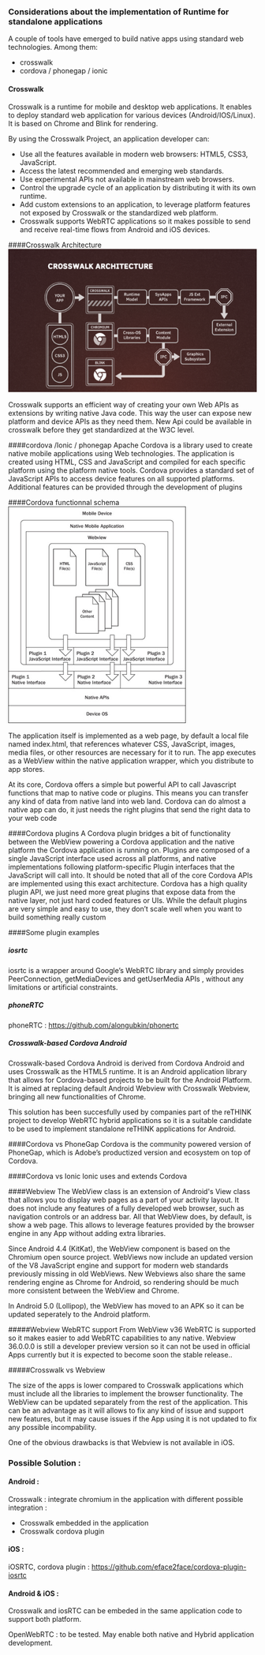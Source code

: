 ### Considerations about the implementation of Runtime for standalone applications

A couple of tools have emerged to build native apps using standard web technologies. Among them:
- crosswalk
- cordova / phonegap / ionic

#### Crosswalk
Crosswalk is a runtime for  mobile and desktop web applications. It enables to deploy standard web application for various devices (Android/IOS/Linux). It is based on Chrome and Blink for rendering.

By using the Crosswalk Project, an application developer can:

- Use all the features available in modern web browsers: HTML5, CSS3, JavaScript.
- Access the latest recommended and emerging web standards.
- Use experimental APIs not available in mainstream web browsers.
- Control the upgrade cycle of an application by distributing it with its own runtime.
- Add custom extensions to an application, to leverage platform features not exposed by Crosswalk or the standardized web platform.
- Crosswalk supports WebRTC applications so it makes possible to send and receive real-time flows from Android and iOS devices. 

####Crosswalk Architecture
![crosswalk](./crosswalk.png)

Crosswalk supports an efficient way of creating your own Web APIs as extensions by writing native Java code. This way the user can expose new platform and device APIs as they need them.
New Api could be available in crosswalk before they get standardized at the W3C level.


####cordova /Ionic / phonegap
Apache Cordova is a library used to create native mobile applications using Web technologies. The application is created using HTML, CSS and JavaScript and compiled for each specific platform using the platform native tools. Cordova provides a standard set of JavaScript APIs to access device features on all supported platforms. Additional features can be provided through the development of plugins

####Cordova functionnal schema
![cordova](./cordova_archi.jpg)


The application itself is implemented as a web page, by default a local file named index.html, that references whatever CSS, JavaScript, images, media files, or other resources are necessary for it to run. The app executes as a WebView within the native application wrapper, which you distribute to app stores.

At its core, Cordova offers a simple but powerful API to call Javascript functions that map to native code or plugins. This means you can transfer any kind of data from native land into web land.
Cordova can do almost a native app can do, it just needs the right plugins that send the right data to your web code


####Cordova plugins
A Cordova plugin bridges a bit of functionality between the WebView powering a Cordova application and the native platform the Cordova application is running on. Plugins are composed of a single JavaScript interface used across all platforms, and native implementations following platform-specific Plugin interfaces that the JavaScript will call into. It should be noted that all of the core Cordova APIs are implemented using this exact architecture.
Cordova has a high quality plugin API, we just need more great plugins that expose data from the native layer, not just hard coded features or UIs. While the default plugins are very simple and easy to use, they don’t scale well when you want to build something really custom


####Some plugin examples

##### iosrtc
iosrtc is a wrapper around Google’s WebRTC library and simply provides  PeerConnection, getMediaDevices and getUserMedia APIs , without any limitations or artificial constraints.

##### phoneRTC
phoneRTC : https://github.com/alongubkin/phonertc

##### Crosswalk-based Cordova Android
Crosswalk-based Cordova Android is derived from Cordova Android and uses Crosswalk as the HTML5 runtime. It is an Android application library that allows for Cordova-based projects to be built for the Android Platform. It is aimed at replacing default Android Webview with Crosswalk Webview, bringing all new functionalities of Chrome.

This solution has been succesfully used by companies part of the reTHINK project to develop WebRTC hybrid applications so it is a suitable candidate to be used to implement standalone reTHINK applications for Android.   

####Cordova vs PhoneGap
Cordova is the community powered version of PhoneGap, which is Adobe’s productized version and ecosystem on top of Cordova. 

####Cordova vs Ionic
Ionic uses and extends Cordova  

####Webview
The WebView class is an extension of Android's View class that allows you to display web pages as a part of your activity layout. It does not include any features of a fully developed web browser, such as navigation controls or an address bar. All that WebView does, by default, is show a web page. This allows to leverage features provided by the browser engine in any App without adding extra libraries.

Since Android 4.4 (KitKat), the WebView component is based on the Chromium open source project. WebViews now include an updated version of the V8 JavaScript engine and support for modern web standards previously missing in old WebViews. New Webviews also share the same rendering engine as Chrome for Android, so rendering should be much more consistent between the WebView and Chrome.

In Android 5.0 (Lollipop), the WebView has moved to an APK so it can be updated seperately to the Android platform.


#####Webview WebRTC support
From WebView v36 WebRTC is supported so it makes easier to add WebRTC capabilities to any native. Webview 36.0.0.0 is still a developer preview version so it can not be used in official Apps currently but it is expected to become soon the stable release..

#####Crosswalk vs Webview

The size of the apps is lower compared to Crosswalk applications which must include all the libraries to implement the browser functionality. 
The WebView can be updated separately from the rest of the application. This can be an advantage as it will allows to fix any kind of issue and support new features, but it may cause issues if the App using it is not updated to fix any possible incompability.

One of the obvious drawbacks is that Webview is not available in iOS. 


### Possible Solution :
#### Android :

Crosswalk : integrate chromium in the application with different possible integration :
- Crosswalk embedded in the application
- Crosswalk cordova plugin

#### iOS : 
iOSRTC, cordova plugin : https://github.com/eface2face/cordova-plugin-iosrtc

#### Android & iOS :

Crosswalk and iosRTC can be embeded in the same application code to support both platform.

OpenWebRTC : to be tested. May enable both native and Hybrid application development.


